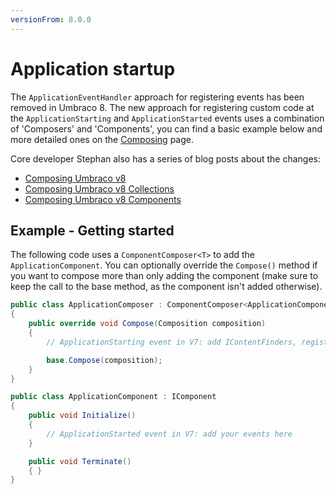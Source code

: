 ```yaml
---
versionFrom: 8.0.0
---
```


# Application startup
The `ApplicationEventHandler` approach for registering events has been removed in Umbraco 8. The new approach for registering custom code at the `ApplicationStarting` and `ApplicationStarted` events uses a combination of 'Composers' and 'Components', you can find a basic example below and more detailed ones on the [Composing](../../Implementation/Composing) page.

Core developer Stephan also has a series of blog posts about the changes:
- [Composing Umbraco v8](https://www.zpqrtbnk.net/posts/composing-umbraco-v8/)
- [Composing Umbraco v8 Collections](https://www.zpqrtbnk.net/posts/composing-umbraco-v8-collections/)
- [Composing Umbraco v8 Components](https://www.zpqrtbnk.net/posts/composing-umbraco-v8-components/)

## Example - Getting started
The following code uses a `ComponentComposer<T>` to add the `ApplicationComponent`. You can optionally override the `Compose()` method if you want to compose more than only adding the component (make sure to keep the call to the base method, as the component isn't added otherwise).    

```csharp
public class ApplicationComposer : ComponentComposer<ApplicationComponent>, IUserComposer
{
	public override void Compose(Composition composition)
	{
        // ApplicationStarting event in V7: add IContentFinders, register custom services and more here

		base.Compose(composition);
	}
}

public class ApplicationComponent : IComponent
{
	public void Initialize()
	{
    	// ApplicationStarted event in V7: add your events here
	}

	public void Terminate()
	{ }
}
```
